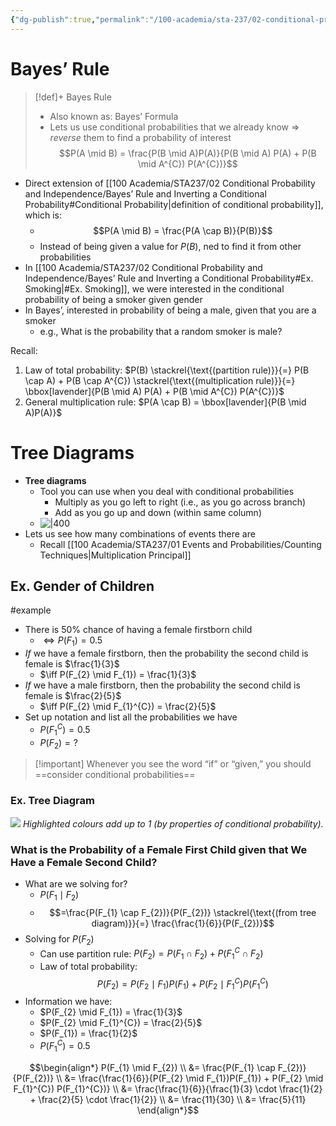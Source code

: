 ```yaml
---
{"dg-publish":true,"permalink":"/100-academia/sta-237/02-conditional-probability-and-independence/bayes-rule-and-inverting-a-conditional-probability/","tags":["#lecture","#note","stats","university"],"created":"2024-09-19T10:48:55.000-04:00","updated":"2024-10-30T20:51:50.056-04:00"}
---
```



# Bayes’ Rule

> [!def]+ Bayes Rule
> - Also known as: Bayes’ Formula
> - Lets us use conditional probabilities that we already know ⇒ *reverse* them to find a probability of interest
> $$P(A \mid B) = \frac{P(B \mid A)P(A)}{P(B \mid A) P(A) + P(B \mid A^{C}) P(A^{C})}$$

- Direct extension of [[100 Academia/STA237/02 Conditional Probability and Independence/Bayes’ Rule and Inverting a Conditional Probability#Conditional Probability\|definition of conditional probability]], which is:
    - $$P(A \mid B) = \frac{P(A \cap B)}{P(B)}$$
    - Instead of being given a value for $P(B)$, ned to find it from other probabilities
- In [[100 Academia/STA237/02 Conditional Probability and Independence/Bayes’ Rule and Inverting a Conditional Probability#Ex. Smoking\|#Ex. Smoking]], we were interested in the conditional probability of being a smoker given gender
- In Bayes’, interested in probability of being a male, given that you are a smoker
    - e.g., What is the probability that a random smoker is male?

Recall:
1. Law of total probability: $P(B) \stackrel{\text{(partition rule)}}{=} P(B \cap A) + P(B \cap A^{C}) \stackrel{\text{(multiplication rule)}}{=} \bbox[lavender]{P(B \mid A) P(A) + P(B \mid A^{C}) P(A^{C})}$
2. General multiplication rule: $P(A \cap B) = \bbox[lavender]{P(B \mid A)P(A)}$

# Tree Diagrams

- **Tree diagrams**
    - Tool you can use when you deal with conditional probabilities
        - Multiply as you go left to right (i.e., as you go across branch)
        - Add as you go up and down (within same column)
    - ![|400](https://i.imgur.com/XXAVshH.png)
- Lets us see how many combinations of events there are
    - Recall [[100 Academia/STA237/01 Events and Probabilities/Counting Techniques\|Multiplication Principal]]

## Ex. Gender of Children

#example

- There is 50% chance of having a female firstborn child
    - $\iff P(F_{1}) = 0.5$
- *If* we have a female firstborn, then the probability the second child is female is $\frac{1}{3}$
    - $\iff P(F_{2} \mid F_{1}) = \frac{1}{3}$
- *If* we have a male firstborn, then the probability the second child is female is $\frac{2}{5}$
    - $\iff P(F_{2} \mid F_{1}^{C}) = \frac{2}{5}$
- Set up notation and list all the probabilities we have
    - $P(F_{1}^{C}) = 0.5$
    - $P(F_{2}) = ?$

> [!important] Whenever you see the word “if” or “given,” you should ==consider conditional probabilities==

### Ex. Tree Diagram

![](https://i.imgur.com/zJ76D2k.png)
*Highlighted colours add up to 1 (by properties of conditional probability).*

### What is the Probability of a Female First Child given that We Have a Female Second Child?

- What are we solving for?
    - $P(F_{1} \mid F_{2})$
    - $$=\frac{P(F_{1} \cap F_{2})}{P(F_{2})} \stackrel{\text{(from tree diagram)}}{=} \frac{\frac{1}{6}}{P(F_{2})}$$
- Solving for $P(F_{2})$
    - Can use partition rule: $P(F_{2}) = P(F_{1} \cap F_{2}) + P(F_{1}^{C} \cap F_{2})$
    - Law of total probability: $$P(F_{2}) = P(F_{2} \mid F_{1})P(F_{1}) + P(F_{2} \mid F_{1}^{C}) P(F_{1}^{C})$$
- Information we have:
    - $P(F_{2} \mid F_{1}) = \frac{1}{3}$
    - $P(F_{2} \mid F_{1}^{C}) = \frac{2}{5}$
    - $P(F_{1}) = \frac{1}{2}$
    - $P(F_{1}^{C}) = 0.5$

$$\begin{align*}
P(F_{1} \mid F_{2}) \\
&= \frac{P(F_{1} \cap F_{2})}{P(F_{2})} \\
&= \frac{\frac{1}{6}}{P(F_{2} \mid F_{1})P(F_{1}) + P(F_{2} \mid F_{1}^{C}) P(F_{1}^{C})} \\
&= \frac{\frac{1}{6}}{\frac{1}{3} \cdot \frac{1}{2} + \frac{2}{5} \cdot \frac{1}{2}} \\
&= \frac{11}{30} \\
&= \frac{5}{11}
\end{align*}$$

